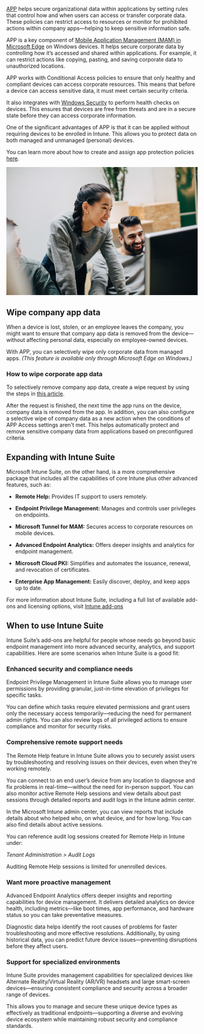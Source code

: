 [APP](/mem/intune/apps/app-protection-policy) helps secure organizational data within applications by setting rules that control how and when users can access or transfer corporate data. These policies can restrict access to resources or monitor for prohibited actions within company apps—helping to keep sensitive information safe.

APP is a key component of [Mobile Application Management (MAM) in Microsoft Edge](/mem/intune/apps/protect-mam-windows) on Windows devices. It helps secure corporate data by controlling how it’s accessed and shared within applications. For example, it can restrict actions like copying, pasting, and saving corporate data to unauthorized locations.

APP works with Conditional Access policies to ensure that only healthy and compliant devices can access corporate resources. This means that before a device can access sensitive data, it must meet certain security criteria.

It also integrates with [Windows Security](https://www.microsoft.com/windows/comprehensive-security?msockid=3acc3426320e6adb17ce20ab33a66b84&r=1) to perform health checks on devices. This ensures that devices are free from threats and are in a secure state before they can access corporate information.

One of the significant advantages of APP is that it can be applied without requiring devices to be enrolled in Intune. This allows you to protect data on both managed and unmanaged (personal) devices.

You can learn more about how to create and assign app protection policies [here](/mem/intune/apps/app-protection-policies).

![A photograph of two employees collaborating at a desktop computer, one seated and the other standing beside them in an office.](../media/intune-management.png)

## Wipe company app data

When a device is lost, stolen, or an employee leaves the company, you might want to ensure that company app data is removed from the device—without affecting personal data, especially on employee-owned devices.

With APP, you can selectively wipe only corporate data from managed apps. *(This feature is available only through Microsoft Edge on Windows.)*

### How to wipe corporate app data

To selectively remove company app data, create a wipe request by using the steps in [this article](/mem/intune/apps/apps-selective-wipe).

After the request is finished, the next time the app runs on the device, company data is removed from the app. In addition, you can also configure a selective wipe of company data as a new action when the conditions of APP Access settings aren't met. This helps automatically protect and remove sensitive company data from applications based on preconfigured criteria.

## Expanding with Intune Suite

Microsoft Intune Suite, on the other hand, is a more comprehensive package that includes all the capabilities of core Intune plus other advanced features, such as:

- **Remote Help:** Provides IT support to users remotely.

- **Endpoint Privilege Management:** Manages and controls user privileges on endpoints.

- **Microsoft Tunnel for MAM:** Secures access to corporate resources on mobile devices.

- **Advanced Endpoint Analytics:** Offers deeper insights and analytics for endpoint management.

- **Microsoft Cloud PKI:** Simplifies and automates the issuance, renewal, and revocation of certificates.

- **Enterprise App Management:** Easily discover, deploy, and keep apps up to date.

For more information about Intune Suite, including a full list of available add-ons and licensing options, visit [Intune add-ons](/mem/intune/fundamentals/intune-add-ons)

## When to use Intune Suite

Intune Suite’s add-ons are helpful for people whose needs go beyond basic endpoint management into more advanced security, analytics, and support capabilities. Here are some scenarios when Intune Suite is a good fit:

### Enhanced security and compliance needs

Endpoint Privilege Management in Intune Suite allows you to manage user permissions by providing granular, just-in-time elevation of privileges for specific tasks.

You can define which tasks require elevated permissions and grant users only the necessary access temporarily—reducing the need for permanent admin rights. You can also review logs of all privileged actions to ensure compliance and monitor for security risks.

### Comprehensive remote support needs

The Remote Help feature in Intune Suite allows you to securely assist users by troubleshooting and resolving issues on their devices, even when they're working remotely.

You can connect to an end user’s device from any location to diagnose and fix problems in real-time—without the need for in-person support. You can also monitor active Remote Help sessions and view details about past sessions through detailed reports and audit logs in the Intune admin center.

In the Microsoft Intune admin center, you can view reports that include details about who helped who, on what device, and for how long. You can also find details about active sessions.

You can reference audit log sessions created for Remote Help in Intune under:

*Tenant Administration > Audit Logs*

Auditing Remote Help sessions is limited for unenrolled devices.

### Want more proactive management

Advanced Endpoint Analytics offers deeper insights and reporting capabilities for device management. It delivers detailed analytics on device health, including metrics—like boot times, app performance, and hardware status so you can take preventative measures.

Diagnostic data helps identify the root causes of problems for faster troubleshooting and more effective resolutions. Additionally, by using historical data, you can predict future device issues—preventing disruptions before they affect users.

### Support for specialized environments

Intune Suite provides management capabilities for specialized devices like Alternate Reality/Virtual Reality (AR/VR) headsets and large smart-screen devices—ensuring consistent compliance and security across a broader range of devices.

This allows you to manage and secure these unique device types as effectively as traditional endpoints—supporting a diverse and evolving device ecosystem while maintaining robust security and compliance standards.